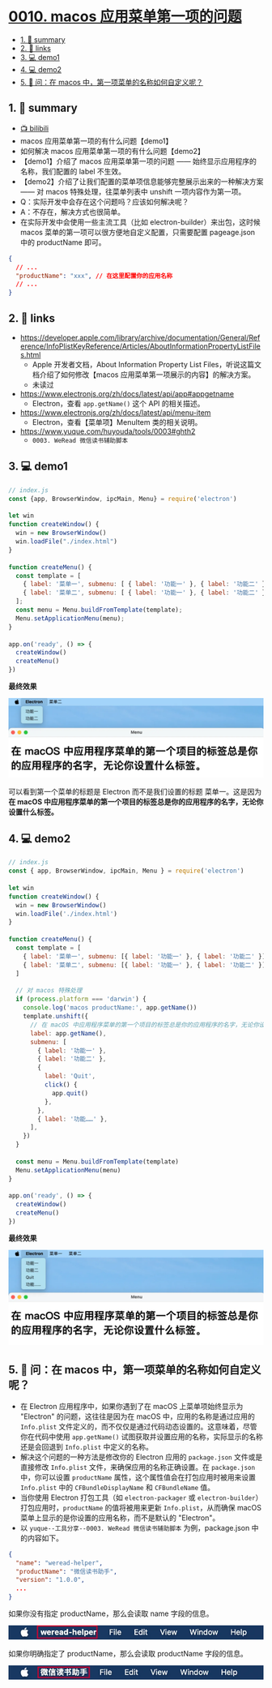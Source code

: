 # [0010. macos 应用菜单第一项的问题](https://github.com/Tdahuyou/electron/tree/main/0010.%20macos%20%E5%BA%94%E7%94%A8%E8%8F%9C%E5%8D%95%E7%AC%AC%E4%B8%80%E9%A1%B9%E7%9A%84%E9%97%AE%E9%A2%98)

<!-- region:toc -->
- [1. 📝 summary](#1--summary)
- [2. 🔗 links](#2--links)
- [3. 💻 demo1](#3--demo1)
- [4. 💻 demo2](#4--demo2)
- [5. 🤔 问：在 macos 中，第一项菜单的名称如何自定义呢？](#5--问在-macos-中第一项菜单的名称如何自定义呢)
<!-- endregion:toc -->

## 1. 📝 summary

- [📺 bilibili](https://www.bilibili.com/video/BV1544219774)
- macos 应用菜单第一项的有什么问题【demo1】
- 如何解决 macos 应用菜单第一项的有什么问题【demo2】
- 【demo1】介绍了 macos 应用菜单第一项的问题 —— 始终显示应用程序的名称，我们配置的 label 不生效。
- 【demo2】介绍了让我们配置的菜单项信息能够完整展示出来的一种解决方案 —— 对 macos 特殊处理，往菜单列表中 unshift 一项内容作为第一项。
- Q：实际开发中会存在这个问题吗？应该如何解决呢？
- A：不存在，解决方式也很简单。
- 在实际开发中会使用一些主流工具（比如 electron-builder）来出包，这时候 macos 菜单的第一项可以很方便地自定义配置，只需要配置 pageage.json 中的 productName 即可。

```json
{
  // ...
  "productName": "xxx", // 在这里配置你的应用名称
  // ...
}
```

## 2. 🔗 links

- https://developer.apple.com/library/archive/documentation/General/Reference/InfoPlistKeyReference/Articles/AboutInformationPropertyListFiles.html
  - Apple 开发者文档，About Information Property List Files，听说这篇文档介绍了如何修改【macos 应用菜单第一项展示的内容】的解决方案。
  - 未读过
- https://www.electronjs.org/zh/docs/latest/api/app#appgetname
  - Electron，查看 `app.getName()` 这个 API 的相关描述。
- https://www.electronjs.org/zh/docs/latest/api/menu-item
  - Electron，查看【菜单项】MenuItem 类的相关说明。
- https://www.yuque.com/huyouda/tools/0003#ghth2
  - `0003. WeRead 微信读书辅助脚本`

## 3. 💻 demo1

```js
// index.js
const {app, BrowserWindow, ipcMain, Menu} = require('electron')

let win
function createWindow() {
  win = new BrowserWindow()
  win.loadFile("./index.html")
}

function createMenu() {
  const template = [
    { label: '菜单一', submenu: [ { label: '功能一' }, { label: '功能二' } ] },
    { label: '菜单二', submenu: [ { label: '功能一' }, { label: '功能二' } ] }
  ];
  const menu = Menu.buildFromTemplate(template);
  Menu.setApplicationMenu(menu);
}

app.on('ready', () => {
  createWindow()
  createMenu()
})
```

**最终效果**

![](md-imgs/2024-10-06-01-07-20.png)

可以看到第一个菜单的标题是 Electron 而不是我们设置的标题 菜单一。这是因为 **在 macOS 中应用程序菜单的第一个项目的标签总是你的应用程序的名字，无论你设置什么标签。**

## 4. 💻 demo2

```js
// index.js
const { app, BrowserWindow, ipcMain, Menu } = require('electron')

let win
function createWindow() {
  win = new BrowserWindow()
  win.loadFile('./index.html')
}

function createMenu() {
  const template = [
    { label: '菜单一', submenu: [{ label: '功能一' }, { label: '功能二' }] },
    { label: '菜单二', submenu: [{ label: '功能一' }, { label: '功能二' }] },
  ]

  // 对 macos 特殊处理
  if (process.platform === 'darwin') {
    console.log('macos productName:', app.getName())
    template.unshift({
      // 在 macOS 中应用程序菜单的第一个项目的标签总是你的应用程序的名字，无论你设置什么标签。
      label: app.getName(),
      submenu: [
        { label: '功能一' },
        { label: '功能二' },
        {
          label: 'Quit',
          click() {
            app.quit()
          },
        },
        { label: '功能……' },
      ],
    })
  }

  const menu = Menu.buildFromTemplate(template)
  Menu.setApplicationMenu(menu)
}

app.on('ready', () => {
  createWindow()
  createMenu()
})
```

**最终效果**

![](md-imgs/2024-10-06-01-08-14.png)

## 5. 🤔 问：在 macos 中，第一项菜单的名称如何自定义呢？

- 在 Electron 应用程序中，如果你遇到了在 macOS 上菜单项始终显示为 "Electron" 的问题，这往往是因为在 macOS 中，应用的名称是通过应用的 `Info.plist` 文件定义的，而不仅仅是通过代码动态设置的。这意味着，尽管你在代码中使用 `app.getName()` 试图获取并设置应用的名称，实际显示的名称还是会回退到 `Info.plist` 中定义的名称。
- 解决这个问题的一种方法是修改你的 Electron 应用的 `package.json` 文件或是直接修改 `Info.plist` 文件，来确保应用的名称正确设置。在 `package.json` 中，你可以设置 `productName` 属性，这个属性值会在打包应用时被用来设置 `Info.plist` 中的 `CFBundleDisplayName` 和 `CFBundleName` 值。
- 当你使用 Electron 打包工具（如 `electron-packager` 或 `electron-builder`）打包应用时，`productName` 的值将被用来更新 `Info.plist`，从而确保 macOS 菜单上显示的是你设置的应用名称，而不是默认的 "Electron"。
- 以 `yuque--工具分享--0003. WeRead 微信读书辅助脚本` 为例，package.json 中的内容如下。

```json
{
  "name": "weread-helper",
  "productName": "微信读书助手",
  "version": "1.0.0",
  ...
}
```

如果你没有指定 productName，那么会读取 name 字段的信息。

![](md-imgs/2024-10-06-01-21-43.png)

如果你明确指定了 productName，那么会读取 productName 字段的信息。

![](md-imgs/2024-10-06-01-21-53.png)


